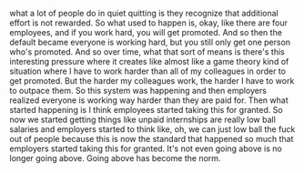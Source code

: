  what a lot of people do in quiet quitting is they recognize that additional effort is not rewarded. So what used to happen is, okay, like there are four employees, and if you work hard, you will get promoted. And so then the default became everyone is working hard, but you still only get one person who's promoted. And so over time, what that sort of means is there's this interesting pressure where it creates like almost like a game theory kind of situation where I have to work harder than all of my colleagues in order to get promoted. But the harder my colleagues work, the harder I have to work to outpace them. So this system was happening and then employers realized everyone is working way harder than they are paid for. Then what started happening is I think employees started taking this for granted. So now we started getting things like unpaid internships are really low ball salaries and employers started to think like, oh, we can just low ball the fuck out of people because this is now the standard that happened so much that employers started taking this for granted. It's not even going above is no longer going above. Going above has become the norm.